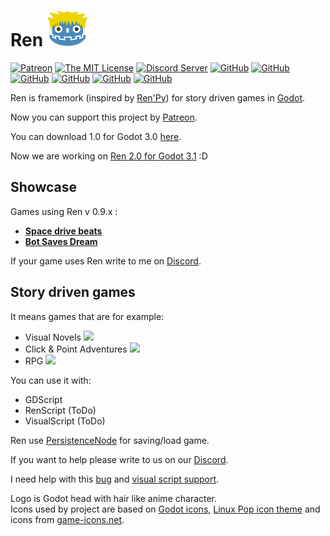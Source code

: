 # Ren ![Logo](graphics/window_icon.png)
[![Patreon](https://img.shields.io/badge/support-pateron-orange.svg?style=flat-square)](https://www.patreon.com/jebedaia360)
[![The MIT License](https://img.shields.io/badge/license-MIT-orange.svg?style=flat-square)](LICENSE)
[![Discord Server](https://img.shields.io/discord/484604562183815169.svg?style=flat-square)](https://discord.gg/K9gvjdg)
[![GitHub](https://img.shields.io/github/contributors/jebedaia360/Ren.svg?style=flat-square)](https://github.com/jebedaia360/Ren)
[![GitHub](https://img.shields.io/github/stars/jebedaia360/Ren.svg?style=flat-square)](https://github.com/jebedaia360/Ren)
[![GitHub](https://img.shields.io/github/forks/jebedaia360/Ren.svg?style=flat-square)](https://github.com/jebedaia360/Ren/network)
[![GitHub](https://img.shields.io/github/watchers/badges/shields.svg?label=Watch&style=flat-square)](https://github.com/jebedaia360/Ren)
[![GitHub](https://img.shields.io/github/issues/jebedaia360/Ren.svg?style=flat-square)](https://github.com/jebedaia360/Ren/issues)
[![GitHub](https://img.shields.io/github/issues-closed/jebedaia360/Ren.svg?style=flat-square)](https://github.com/jebedaia360/Ren/issues)

Ren is framemork (inspired by [Ren'Py](https://www.renpy.org)) for story driven games in [Godot](https://godotengine.org).

Now you can support this project by [Patreon](https://www.patreon.com/jebedaia360).

You can download 1.0 for Godot 3.0 [here](https://github.com/jebedaia360/Ren/releases).

Now we are working on [Ren 2.0 for Godot 3.1](https://github.com/jebedaia360/Ren/issues/81) :D

## Showcase

Games using Ren v 0.9.x :
- [**Space drive beats**](https://plopsis.itch.io/space-drive-beats)
- [**Bot Saves Dream**](https://plopsis.itch.io/curator-bot)

If your game uses Ren write to me on [Discord](https://discord.gg/K9gvjdg).

## Story driven games

It means games that are for example:

- Visual Novels ![](https://img.shields.io/badge/VN-90%25-brightgreen.svg?style=flat-square)
- Click & Point Adventures ![](https://img.shields.io/badge/Adv-25%25-yellowgreen.svg?style=flat-square)
- RPG ![](https://img.shields.io/badge/RPG-40%25-green.svg?style=flat-square)

You can use it with:
- GDScript
- RenScript (ToDo)
- VisualScript (ToDo)

Ren use [PersistenceNode](https://github.com/MatiasVME/Persistence) for saving/load game.

If you want to help please write to us on our [Discord](https://discord.gg/K9gvjdg).

I need help with this [bug](https://github.com/jebedaia360/Ren/issues/68) and [visual script support](https://github.com/jebedaia360/Ren/issues/26).

Logo is Godot head with hair like anime character.<br/>
Icons used by project are based on [Godot icons](https://github.com/godotengine/godot-design/tree/master/engine/icons/optimized), [Linux Pop icon theme](https://github.com/pop-os/icon-theme) and icons from [game-icons.net](https://game-icons.net).



